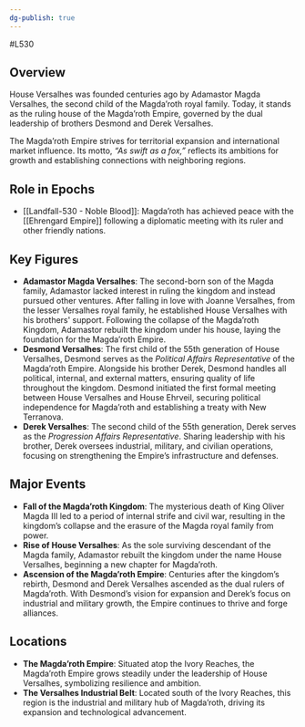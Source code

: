 ```yaml
---
dg-publish: true
---
```

#L530
## Overview

House Versalhes was founded centuries ago by Adamastor Magda Versalhes, the second child of the Magda’roth royal family. Today, it stands as the ruling house of the Magda’roth Empire, governed by the dual leadership of brothers Desmond and Derek Versalhes.

The Magda’roth Empire strives for territorial expansion and international market influence. Its motto, _“As swift as a fox,”_ reflects its ambitions for growth and establishing connections with neighboring regions.

## Role in Epochs

- [[Landfall-530 - Noble Blood]]: Magda’roth has achieved peace with the [[Ehrengard Empire]] following a diplomatic meeting with its ruler and other friendly nations.

## Key Figures

- **Adamastor Magda Versalhes**: The second-born son of the Magda family, Adamastor lacked interest in ruling the kingdom and instead pursued other ventures. After falling in love with Joanne Versalhes, from the lesser Versalhes royal family, he established House Versalhes with his brothers' support. Following the collapse of the Magda’roth Kingdom, Adamastor rebuilt the kingdom under his house, laying the foundation for the Magda’roth Empire.
- **Desmond Versalhes**: The first child of the 55th generation of House Versalhes, Desmond serves as the _Political Affairs Representative_ of the Magda’roth Empire. Alongside his brother Derek, Desmond handles all political, internal, and external matters, ensuring quality of life throughout the kingdom.
  Desmond initiated the first formal meeting between House Versalhes and House Ehrveil, securing political independence for Magda’roth and establishing a treaty with New Terranova.
- **Derek Versalhes**: The second child of the 55th generation, Derek serves as the _Progression Affairs Representative_. Sharing leadership with his brother, Derek oversees industrial, military, and civilian operations, focusing on strengthening the Empire’s infrastructure and defenses.

## Major Events

- **Fall of the Magda’roth Kingdom**: The mysterious death of King Oliver Magda III led to a period of internal strife and civil war, resulting in the kingdom’s collapse and the erasure of the Magda royal family from power.
- **Rise of House Versalhes**: As the sole surviving descendant of the Magda family, Adamastor rebuilt the kingdom under the name House Versalhes, beginning a new chapter for Magda’roth.
- **Ascension of the Magda’roth Empire**: Centuries after the kingdom’s rebirth, Desmond and Derek Versalhes ascended as the dual rulers of Magda’roth. With Desmond’s vision for expansion and Derek’s focus on industrial and military growth, the Empire continues to thrive and forge alliances.

## Locations

- **The Magda’roth Empire**: Situated atop the Ivory Reaches, the Magda’roth Empire grows steadily under the leadership of House Versalhes, symbolizing resilience and ambition.
- **The Versalhes Industrial Belt**: Located south of the Ivory Reaches, this region is the industrial and military hub of Magda’roth, driving its expansion and technological advancement.